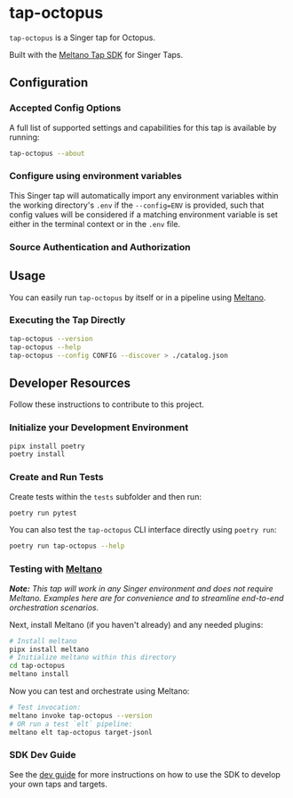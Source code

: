 # tap-octopus

`tap-octopus` is a Singer tap for Octopus.

Built with the [Meltano Tap SDK](https://sdk.meltano.com) for Singer Taps.

<!--

Developer TODO: Update the below as needed to correctly describe the install procedure. For instance, if you do not have a PyPi repo, or if you want users to directly install from your git repo, you can modify this step as appropriate.

## Installation

Install from PyPi:

```bash
pipx install tap-octopus
```

Install from GitHub:

```bash
pipx install git+https://github.com/ORG_NAME/tap-octopus.git@main
```

-->

## Configuration

### Accepted Config Options

<!--
Developer TODO: Provide a list of config options accepted by the tap.

This section can be created by copy-pasting the CLI output from:

```
tap-octopus --about --format=markdown
```
-->

A full list of supported settings and capabilities for this
tap is available by running:

```bash
tap-octopus --about
```

### Configure using environment variables

This Singer tap will automatically import any environment variables within the working directory's
`.env` if the `--config=ENV` is provided, such that config values will be considered if a matching
environment variable is set either in the terminal context or in the `.env` file.

### Source Authentication and Authorization

<!--
Developer TODO: If your tap requires special access on the source system, or any special authentication requirements, provide those here.
-->

## Usage

You can easily run `tap-octopus` by itself or in a pipeline using [Meltano](https://meltano.com/).

### Executing the Tap Directly

```bash
tap-octopus --version
tap-octopus --help
tap-octopus --config CONFIG --discover > ./catalog.json
```

## Developer Resources

Follow these instructions to contribute to this project.

### Initialize your Development Environment

```bash
pipx install poetry
poetry install
```

### Create and Run Tests

Create tests within the `tests` subfolder and
  then run:

```bash
poetry run pytest
```

You can also test the `tap-octopus` CLI interface directly using `poetry run`:

```bash
poetry run tap-octopus --help
```

### Testing with [Meltano](https://www.meltano.com)

_**Note:** This tap will work in any Singer environment and does not require Meltano.
Examples here are for convenience and to streamline end-to-end orchestration scenarios._

<!--
Developer TODO:
Your project comes with a custom `meltano.yml` project file already created. Open the `meltano.yml` and follow any "TODO" items listed in
the file.
-->

Next, install Meltano (if you haven't already) and any needed plugins:

```bash
# Install meltano
pipx install meltano
# Initialize meltano within this directory
cd tap-octopus
meltano install
```

Now you can test and orchestrate using Meltano:

```bash
# Test invocation:
meltano invoke tap-octopus --version
# OR run a test `elt` pipeline:
meltano elt tap-octopus target-jsonl
```

### SDK Dev Guide

See the [dev guide](https://sdk.meltano.com/en/latest/dev_guide.html) for more instructions on how to use the SDK to
develop your own taps and targets.
